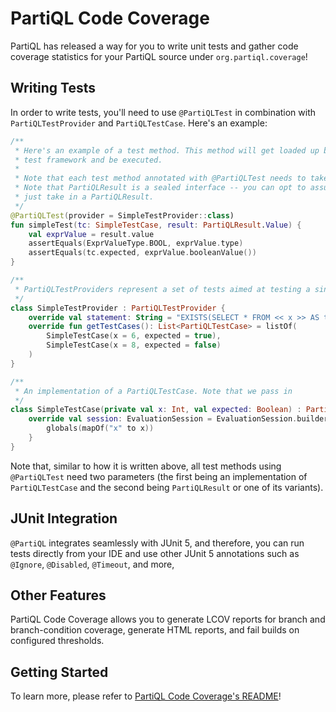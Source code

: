 # PartiQL Code Coverage

PartiQL has released a way for you to write unit tests and gather code coverage statistics for your PartiQL source
under `org.partiql.coverage`!

## Writing Tests

In order to write tests, you'll need to use `@PartiQLTest` in combination with `PartiQLTestProvider` and `PartiQLTestCase`. Here's
an example:

```kotlin
/**
 * Here's an example of a test method. This method will get loaded up by JUnit 5's
 * test framework and be executed.
 *
 * Note that each test method annotated with @PartiQLTest needs to take in an implementation of a PartiQLTestCase and a PartiQLResult.
 * Note that PartiQLResult is a sealed interface -- you can opt to assume the variant that will be returned, or you can
 * just take in a PartiQLResult.
 */
@PartiQLTest(provider = SimpleTestProvider::class)
fun simpleTest(tc: SimpleTestCase, result: PartiQLResult.Value) {
    val exprValue = result.value
    assertEquals(ExprValueType.BOOL, exprValue.type)
    assertEquals(tc.expected, exprValue.booleanValue())
}

/**
 * PartiQLTestProviders represent a set of tests aimed at testing a single query.
 */
class SimpleTestProvider : PartiQLTestProvider {
    override val statement: String = "EXISTS(SELECT * FROM << x >> AS t WHERE t < 7)"
    override fun getTestCases(): List<PartiQLTestCase> = listOf(
        SimpleTestCase(x = 6, expected = true),
        SimpleTestCase(x = 8, expected = false)
    )
}

/**
 * An implementation of a PartiQLTestCase. Note that we pass in
 */
class SimpleTestCase(private val x: Int, val expected: Boolean) : PartiQLTestCase {
    override val session: EvaluationSession = EvaluationSession.builder {
        globals(mapOf("x" to x))
    }
}
```

Note that, similar to how it is written above, all test methods using `@PartiQLTest` need two parameters (the first being
an implementation of `PartiQLTestCase` and the second being `PartiQLResult` or one of its variants).

## JUnit Integration

`@PartiQL` integrates seamlessly with JUnit 5, and therefore, you can run tests directly from your IDE and use other JUnit 5
annotations such as `@Ignore`, `@Disabled`, `@Timeout`, and more, 

## Other Features

PartiQL Code Coverage allows you to generate LCOV reports for branch and branch-condition coverage, generate HTML reports,
and fail builds on configured thresholds.

## Getting Started

To learn more, please refer to [PartiQL Code Coverage's README](https://github.com/partiql/partiql-lang-kotlin/tree/main/partiql-coverage)!
